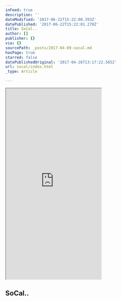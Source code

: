 ```yaml
---
inFeed: true
description: ''
dateModified: '2017-06-22T15:22:00.393Z'
datePublished: '2017-06-22T15:22:01.270Z'
title: SoCal..
author: []
publisher: {}
via: {}
sourcePath: _posts/2017-04-09-socal.md
hasPage: true
starred: false
datePublishedOriginal: '2017-04-26T13:17:22.565Z'
url: socal/index.html
_type: Article

---
```

<iframe src="https://the-grid.github.io/ed-userhtml/?g=eJwtzrsKwjAUgOFXCRkce1ooIpLUwUFQrKOXLZdjEmiSmgSiPr2Cbv_2_UxhKJgG5u5JeCQ5KU5tKXNeA9RaGxOjmbBR0YMXcwYN6CXqjXead4fTWMJLZiFwe7s87Vnq427cvx_ddWEnjoGS6nSxnC77lhKLztjCab9q6cDgR37j__ABnZMv1Q" height="600" style=""></iframe>

## SoCal..